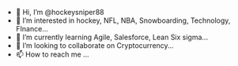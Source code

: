 - 👋 Hi, I’m @hockeysniper88
- 👀 I’m interested in hockey, NFL, NBA, Snowboarding, Technology, FInance...
- 🌱 I’m currently learning Agile, Salesforce, Lean Six sigma...
- 💞️ I’m looking to collaborate on Cryptocurrency...
- 📫 How to reach me ...

<!---
hockeysniper88/hockeysniper88 is a ✨ special ✨ repository because its `README.md` (this file) appears on your GitHub profile.
You can click the Preview link to take a look at your changes.
--->
